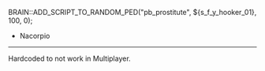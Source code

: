 BRAIN::ADD_SCRIPT_TO_RANDOM_PED("pb_prostitute", ${s_f_y_hooker_01}, 100, 0);

- Nacorpio

-----

Hardcoded to not work in Multiplayer.